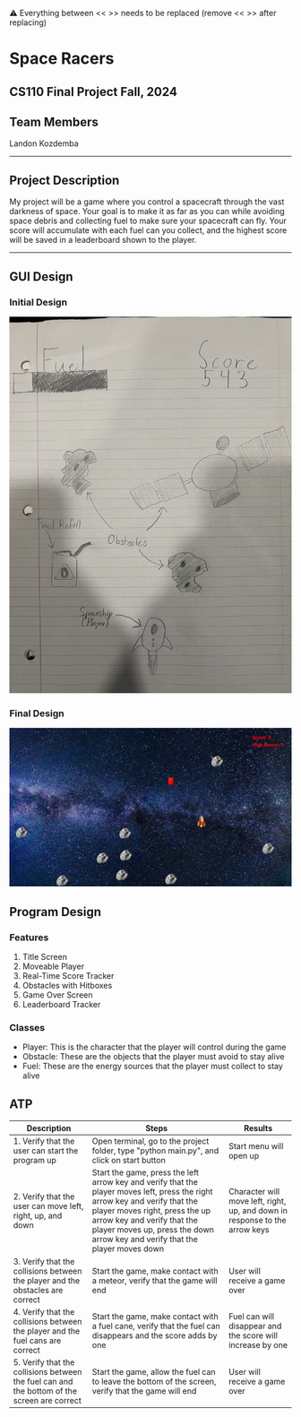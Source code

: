 
:warning: Everything between << >> needs to be replaced (remove << >> after replacing)

# Space Racers
## CS110 Final Project  Fall, 2024

## Team Members

Landon Kozdemba

***

## Project Description

My project will be a game where you control a spacecraft through the vast darkness of space.  Your goal is to make it as far as you can while avoiding space debris and collecting fuel to make sure your spacecraft can fly.  Your score will accumulate with each fuel can you collect, and the highest score will be saved in a leaderboard shown to the player.

***    

## GUI Design

### Initial Design

![initial gui](assets/gui.jpg)

### Final Design

![final gui](assets/finalgui.jpg)

## Program Design

### Features

1. Title Screen
2. Moveable Player
3. Real-Time Score Tracker
4. Obstacles with Hitboxes
5. Game Over Screen
6. Leaderboard Tracker

### Classes

- Player: This is the character that the player will control during the game
- Obstacle: These are the objects that the player must avoid to stay alive
- Fuel: These are the energy sources that the player must collect to stay alive

## ATP
|Description | Steps | Results |
|---|---|---|
| 1. Verify that the user can start the program up | Open terminal, go to the project folder, type "python main.py", and click on start button | Start menu will open up |
| 2. Verify that the user can move left, right, up, and down | Start the game, press the left arrow key and verify that the player moves left, press the right arrow key and verify that the player moves right, press the up arrow key and verify that the player moves up, press the down arrow key and verify that the player moves down | Character will move left, right, up, and down in response to the arrow keys |
| 3. Verify that the collisions between the player and the obstacles are correct | Start the game, make contact with a meteor, verify that the game will end | User will receive a game over |
| 4. Verify that the collisions between the player and the fuel cans are correct | Start the game, make contact with a fuel cane, verify that the fuel can disappears and the score adds by one | Fuel can will disappear and the score will increase by one |
| 5. Verify that the collisions between the fuel can and the bottom of the screen are correct | Start the game, allow the fuel can to leave the bottom of the screen, verify that the game will end | User will receive a game over |
